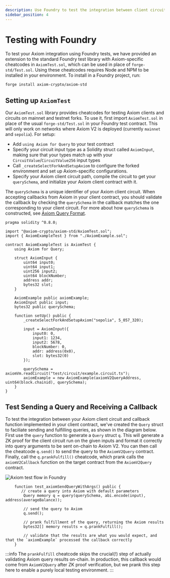 ```yaml
---
description: Use Foundry to test the integration between client circuit and contract
sidebar_position: 4
---
```


# Testing with Foundry

To test your Axiom integration using Foundry tests, we have provided an extension to the standard Foundry test library with Axiom-specific cheatcodes in `AxiomTest.sol`, which can be used in place of `forge-std/Test.sol`. Using these cheatcodes requires Node and NPM to be installed in your environment. To install in a Foundry project, run:

```bash
forge install axiom-crypto/axiom-std
```

## Setting up `AxiomTest`

Our `AxiomTest.sol` library provides cheatcodes for testing Axiom clients and circuits on mainnet and testnet forks. To use it, first import `AxiomTest.sol` in place of the usual `forge-std/Test.sol` in your Foundry test contract. This will only work on networks where Axiom V2 is deployed (currently `mainnet` and `sepolia`). For setup:

- Add `using Axiom for Query` to your test contract
- Specify your circuit input type as a Solidity struct called `AxiomInput`, making sure that your types match up with your `CircuitValue`/`CircuitValue256` input types
- Call `_createSelectForkAndSetupAxiom` to configure the forked environment and set up Axiom-specific configurations.
- Specify your Axiom client circuit path, compile the circuit to get your `querySchema`, and initialize your Axiom client contract with it.

The `querySchema` is a unique identifier of your Axiom client circuit. When accepting callbacks from Axiom in your client contract, you should validate the callback by checking the `querySchema` in the callback matches the one corresponding to your client circuit. For more about how `querySchema` is constructed, see [Axiom Query Format](/protocol/protocol-design/axiom-query-protocol/axiom-query-format#query-schema).

```solidity title="AxiomExampleTest.t.sol"
pragma solidity ^0.8.0;

import "@axiom-crypto/axiom-std/AxiomTest.sol";
import { AxiomExampleTest } from "./AxiomExample.sol";

contract AxiomExampleTest is AxiomTest {
    using Axiom for Query;

    struct AxiomInput {
        uint64 input0;
        uint64 input1;
        uint256 input2;
        uint64 blockNumber;
        address addr;
        bytes32 slot;
    }

    AxiomExample public axiomExample;
    AxiomInput public input;
    bytes32 public querySchema;

    function setUp() public {
        _createSelectForkAndSetupAxiom("sepolia", 5_057_320);

        input = AxiomInput({
            input0: 0,
            input1: 1234,
            input2: 5678,
            blockNumber: 0,
            addr: address(0x0),
            slot: bytes32(0)
        });

        querySchema = axiomVm.readCircuit("test/circuit/example.circuit.ts");
        axiomExample = new AxiomExample(axiomV2QueryAddress, uint64(block.chainid), querySchema);
    }
}
```

## Test Sending a Query and Receiving a Callback

To test the integration between your Axiom client circuit and callback function implemented in your client contract, we've created the `Query`  struct to faciliate sending and fulfilling queries, as shown in the diagram below. First use the `query` function to generate a `Query` struct `q`. This will generate a ZK proof for the client circuit run on the given inputs and format it correctly into query arguments to be sent on-chain to Axiom V2. You can then call the cheatcode `q.send()` to send the query to the `AxiomV2Query` contract. Finally, call the `q.prankFulfill()` cheatcode, which prank calls the `axiomV2Callback` function on the target contract from the `AxiomV2Query` contract.

![Axiom test flow in Foundry](@site/static/img/axiom_test_prank.svg)

```solidity title="AxiomExampleTest.t.sol"
    function test_axiomSendQueryWithArgs() public {
       // create a query into Axiom with default parameters
        Query memory q = query(querySchema, abi.encode(input), address(averageBalance));

        // send the query to Axiom
        q.send();

        // prank fulfillment of the query, returning the Axiom results 
        bytes32[] memory results = q.prankFulfill();

        // validate that the results are what you would expect, and that the `axiomExample` processed the callback correctly
    }
```

:::info
The `prankFulfill` cheatcode skips the crucial(!) step of actually validating Axiom query results on-chain. In production, this callback would come from `AxiomV2Query` after ZK proof verification, but we prank this step here to enable a purely local testing environment.
:::
